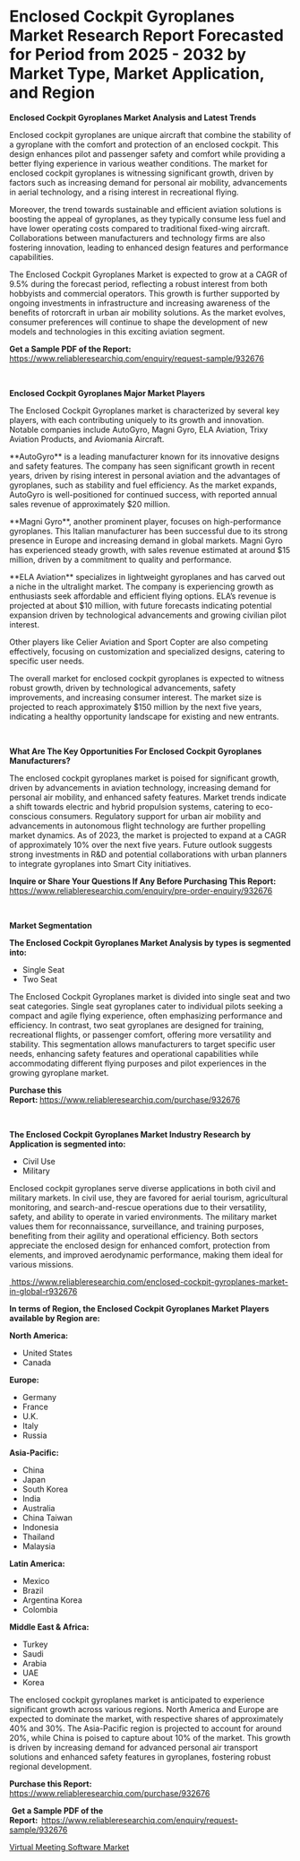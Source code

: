 <p><h1>Enclosed Cockpit Gyroplanes Market Research Report Forecasted for Period from 2025 -  2032 by Market Type, Market Application, and Region</h1></p><p><strong>Enclosed Cockpit Gyroplanes Market Analysis and Latest Trends</strong></p>
<p><p>Enclosed cockpit gyroplanes are unique aircraft that combine the stability of a gyroplane with the comfort and protection of an enclosed cockpit. This design enhances pilot and passenger safety and comfort while providing a better flying experience in various weather conditions. The market for enclosed cockpit gyroplanes is witnessing significant growth, driven by factors such as increasing demand for personal air mobility, advancements in aerial technology, and a rising interest in recreational flying. </p><p>Moreover, the trend towards sustainable and efficient aviation solutions is boosting the appeal of gyroplanes, as they typically consume less fuel and have lower operating costs compared to traditional fixed-wing aircraft. Collaborations between manufacturers and technology firms are also fostering innovation, leading to enhanced design features and performance capabilities. </p><p>The Enclosed Cockpit Gyroplanes Market is expected to grow at a CAGR of 9.5% during the forecast period, reflecting a robust interest from both hobbyists and commercial operators. This growth is further supported by ongoing investments in infrastructure and increasing awareness of the benefits of rotorcraft in urban air mobility solutions. As the market evolves, consumer preferences will continue to shape the development of new models and technologies in this exciting aviation segment.</p></p>
<p><strong>Get a Sample PDF of the Report:&nbsp;</strong> <a href="https://www.reliableresearchiq.com/enquiry/request-sample/932676?utm_campaign=3275&utm_medium=2&utm_source=Github&utm_content=ia&utm_term=24032025&utm_id=enclosed-cockpit-gyroplanes">https://www.reliableresearchiq.com/enquiry/request-sample/932676</a></p>
<p>&nbsp;</p>
<p><strong>Enclosed Cockpit Gyroplanes Major Market Players</strong></p>
<p><p>The Enclosed Cockpit Gyroplanes market is characterized by several key players, with each contributing uniquely to its growth and innovation. Notable companies include AutoGyro, Magni Gyro, ELA Aviation, Trixy Aviation Products, and Aviomania Aircraft.</p><p>**AutoGyro** is a leading manufacturer known for its innovative designs and safety features. The company has seen significant growth in recent years, driven by rising interest in personal aviation and the advantages of gyroplanes, such as stability and fuel efficiency. As the market expands, AutoGyro is well-positioned for continued success, with reported annual sales revenue of approximately $20 million.</p><p>**Magni Gyro**, another prominent player, focuses on high-performance gyroplanes. This Italian manufacturer has been successful due to its strong presence in Europe and increasing demand in global markets. Magni Gyro has experienced steady growth, with sales revenue estimated at around $15 million, driven by a commitment to quality and performance.</p><p>**ELA Aviation** specializes in lightweight gyroplanes and has carved out a niche in the ultralight market. The company is experiencing growth as enthusiasts seek affordable and efficient flying options. ELA’s revenue is projected at about $10 million, with future forecasts indicating potential expansion driven by technological advancements and growing civilian pilot interest.</p><p>Other players like Celier Aviation and Sport Copter are also competing effectively, focusing on customization and specialized designs, catering to specific user needs.</p><p>The overall market for enclosed cockpit gyroplanes is expected to witness robust growth, driven by technological advancements, safety improvements, and increasing consumer interest. The market size is projected to reach approximately $150 million by the next five years, indicating a healthy opportunity landscape for existing and new entrants.</p></p>
<p>&nbsp;</p>
<p><strong>What Are The Key Opportunities For Enclosed Cockpit Gyroplanes Manufacturers?</strong></p>
<p><p>The enclosed cockpit gyroplanes market is poised for significant growth, driven by advancements in aviation technology, increasing demand for personal air mobility, and enhanced safety features. Market trends indicate a shift towards electric and hybrid propulsion systems, catering to eco-conscious consumers. Regulatory support for urban air mobility and advancements in autonomous flight technology are further propelling market dynamics. As of 2023, the market is projected to expand at a CAGR of approximately 10% over the next five years. Future outlook suggests strong investments in R&D and potential collaborations with urban planners to integrate gyroplanes into Smart City initiatives.</p></p>
<p><strong>Inquire or Share Your Questions If Any Before Purchasing This Report:</strong> <a href="https://www.reliableresearchiq.com/enquiry/pre-order-enquiry/932676?utm_campaign=3275&utm_medium=2&utm_source=Github&utm_content=ia&utm_term=24032025&utm_id=enclosed-cockpit-gyroplanes">https://www.reliableresearchiq.com/enquiry/pre-order-enquiry/932676</a></p>
<p>&nbsp;</p>
<p><strong>Market Segmentation</strong></p>
<p><strong>The Enclosed Cockpit Gyroplanes Market Analysis by types is segmented into:</strong></p>
<p><ul><li>Single Seat</li><li>Two Seat</li></ul></p>
<p><p>The Enclosed Cockpit Gyroplanes market is divided into single seat and two seat categories. Single seat gyroplanes cater to individual pilots seeking a compact and agile flying experience, often emphasizing performance and efficiency. In contrast, two seat gyroplanes are designed for training, recreational flights, or passenger comfort, offering more versatility and stability. This segmentation allows manufacturers to target specific user needs, enhancing safety features and operational capabilities while accommodating different flying purposes and pilot experiences in the growing gyroplane market.</p></p>
<p><strong>Purchase this Report:&nbsp;</strong><a href="https://www.reliableresearchiq.com/purchase/932676?utm_campaign=3275&utm_medium=2&utm_source=Github&utm_content=ia&utm_term=24032025&utm_id=enclosed-cockpit-gyroplanes">https://www.reliableresearchiq.com/purchase/932676</a></p>
<p>&nbsp;</p>
<p><strong>The Enclosed Cockpit Gyroplanes Market Industry Research by Application is segmented into:</strong></p>
<p><ul><li>Civil Use</li><li>Military</li></ul></p>
<p><p>Enclosed cockpit gyroplanes serve diverse applications in both civil and military markets. In civil use, they are favored for aerial tourism, agricultural monitoring, and search-and-rescue operations due to their versatility, safety, and ability to operate in varied environments. The military market values them for reconnaissance, surveillance, and training purposes, benefiting from their agility and operational efficiency. Both sectors appreciate the enclosed design for enhanced comfort, protection from elements, and improved aerodynamic performance, making them ideal for various missions.</p></p>
<p><a href="https://www.reliableresearchiq.com/enclosed-cockpit-gyroplanes-market-in-global-r932676?utm_campaign=3275&utm_medium=2&utm_source=Github&utm_content=ia&utm_term=24032025&utm_id=enclosed-cockpit-gyroplanes">&nbsp;https://www.reliableresearchiq.com/enclosed-cockpit-gyroplanes-market-in-global-r932676</a></p>
<p><strong>In terms of Region, the Enclosed Cockpit Gyroplanes Market Players available by Region are:</strong></p>
<p>
    <p> <strong> North America: </strong>
        <ul>
            <li>United States</li>
            <li>Canada</li>
        </ul>
        </p> 
    <p> <strong> Europe: </strong>
        <ul>
            <li>Germany</li>
            <li>France</li>
            <li>U.K.</li>
            <li>Italy</li>
            <li>Russia</li>
        </ul>
        </p> 
    <p> <strong> Asia-Pacific: </strong>
        <ul>
            <li>China</li>
            <li>Japan</li>
            <li>South Korea</li>
            <li>India</li>
            <li>Australia</li>
            <li>China Taiwan</li>
            <li>Indonesia</li>
            <li>Thailand</li>
            <li>Malaysia</li>
        </ul>
        </p> 
    <p> <strong> Latin America: </strong>
        <ul>
            <li>Mexico</li>
            <li>Brazil</li>
            <li>Argentina Korea</li>
            <li>Colombia</li>
        </ul>
        </p> 
    <p> <strong> Middle East & Africa: </strong>
        <ul>
            <li>Turkey</li>
            <li>Saudi</li>
            <li>Arabia</li>
            <li>UAE</li>
            <li>Korea</li>
        </ul>
    </p>
    </p>
<p><p>The enclosed cockpit gyroplanes market is anticipated to experience significant growth across various regions. North America and Europe are expected to dominate the market, with respective shares of approximately 40% and 30%. The Asia-Pacific region is projected to account for around 20%, while China is poised to capture about 10% of the market. This growth is driven by increasing demand for advanced personal air transport solutions and enhanced safety features in gyroplanes, fostering robust regional development.</p></p>
<p><strong>Purchase this Report: </strong><a href="https://www.reliableresearchiq.com/purchase/932676?utm_campaign=3275&utm_medium=2&utm_source=Github&utm_content=ia&utm_term=24032025&utm_id=enclosed-cockpit-gyroplanes">https://www.reliableresearchiq.com/purchase/932676</a></p>
<p>&nbsp;<strong>Get a Sample PDF of the Report:&nbsp;&nbsp;</strong><a href="https://www.reliableresearchiq.com/enquiry/request-sample/932676?utm_campaign=3275&utm_medium=2&utm_source=Github&utm_content=ia&utm_term=24032025&utm_id=enclosed-cockpit-gyroplanes">https://www.reliableresearchiq.com/enquiry/request-sample/932676</a></p>
<p><strong></strong></p>
<p><p><a href="https://github.com/merkinedry7b/Market-Research-Report-List-1/blob/main/virtual-meeting-software-market.md?utm_campaign=3275&utm_medium=2&utm_source=Github&utm_content=ia&utm_term=24032025&utm_id=enclosed-cockpit-gyroplanes">Virtual Meeting Software Market</a></p></p>